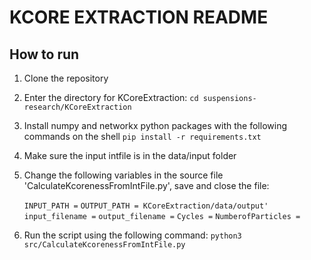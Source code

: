 # KCORE EXTRACTION README

## How to run

1. Clone the repository

2. Enter the directory for KCoreExtraction:
 `cd suspensions-research/KCoreExtraction`

3. Install numpy and networkx python packages with the following commands on the shell
 `pip install -r requirements.txt`

4. Make sure the input intfile is in the data/input folder

5. Change the following variables in the source file 'CalculateKcorenessFromIntFile.py', save and close the file:

    `INPUT_PATH =`
    `OUTPUT_PATH = KCoreExtraction/data/output'`
    `input_filename =`
    `output_filename =`
    `Cycles =`
    `NumberofParticles =`

6. Run the script using the following command:
  `python3 src/CalculateKcorenessFromIntFile.py`
